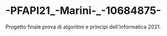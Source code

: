 # -PFAPI21_-Marini-_-10684875-
Progetto finale prova di algoritmi e principi dell'informatica 2021.
